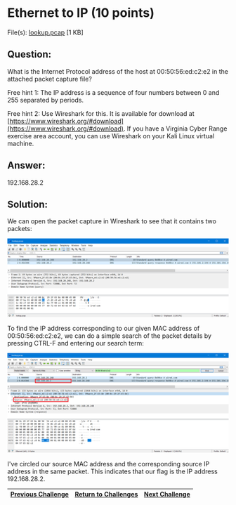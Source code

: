 # Ethernet to IP (10 points)

File(s): [lookup.pcap](lookup.pcap) [1 KB]

## Question:

What is the Internet Protocol address of the host at 00:50:56:ed:c2:e2 in the attached packet capture file?

Free hint 1: The IP address is a sequence of four numbers between 0 and 255 separated by periods.

Free hint 2: Use Wireshark for this. It is available for download at [https://www.wireshark.org/#download](https://www.wireshark.org/#download). If you have a Virginia Cyber Range exercise area account, you can use Wireshark on your Kali Linux virtual machine.

## Answer:

192.168.28.2

## Solution:

We can open the packet capture in Wireshark to see that it contains two packets:

![pcap.png](pcap.png)

To find the IP address corresponding to our given MAC address of 00:50:56:ed:c2:e2, we can do a simple search of the packet details by pressing CTRL-F and entering our search term:

![packet.png](packet.png)

I've circled our source MAC address and the corresponding source IP address in the same packet. This indicates that our flag is the IP address 192.168.28.2.

| [Previous Challenge](/Challenges/Operate-And-Maintain/3/README.md#question) | [Return to Challenges](/Challenges/../../../#modules) | [Next Challenge](/Challenges/Operate-And-Maintain/5/README.md#question) |
| :------- | :-----: | ------: |